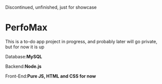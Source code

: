 <p> Discontinued, unfinished, just for showcase</p>
<h1>PerfoMax</h1>
<p>This is a to-do app project in progress, and probably later will go private, but for now it is up</p>
<p>Database:<b>MySQL</b></p>
<p>Backend:<b>Node.js</b></p>
<p>Front-End:<b>Pure JS, HTML and CSS for now</b></p>
